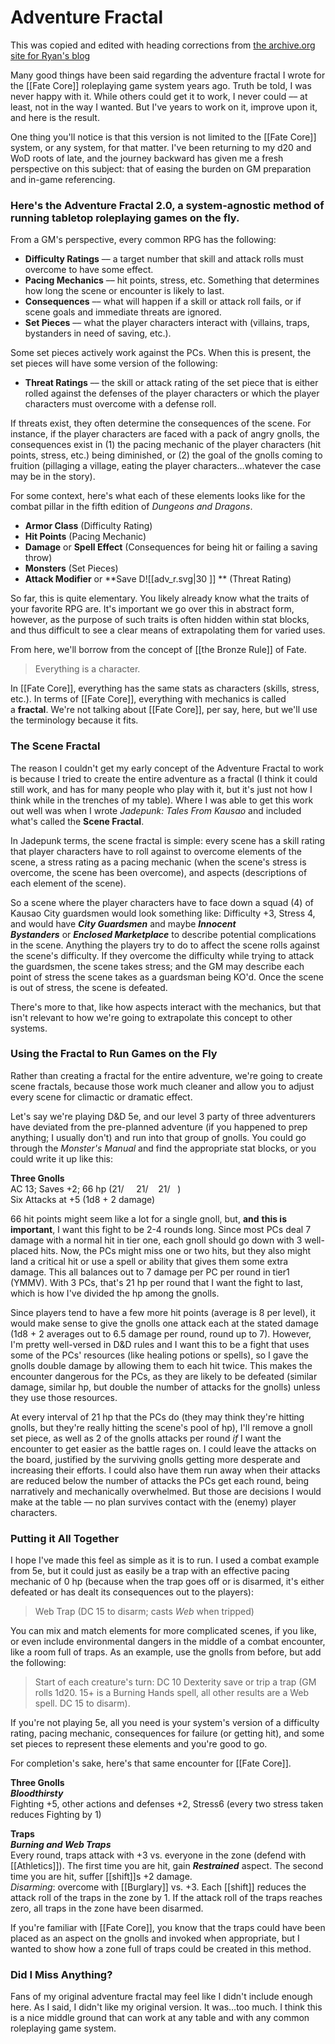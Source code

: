 
# Adventure Fractal

This was copied and edited with heading corrections from [the archive.org site for Ryan's blog](https://web.archive.org/web/20181123064823/http://ryanmdanks.com/the-adventure-fractal-2-0/)

Many good things have been said regarding the adventure fractal I wrote for the [[Fate Core]] roleplaying game system years ago. Truth be told, I was never happy with it. While others could get it to work, I never could –– at least, not in the way I wanted. But I've years to work on it, improve upon it, and here is the result.

One thing you'll notice is that this version is not limited to the [[Fate Core]] system, or any system, for that matter. I've been returning to my d20 and WoD roots of late, and the journey backward has given me a fresh perspective on this subject: that of easing the burden on GM preparation and in-game referencing.

### **Here's the Adventure Fractal 2.0, a system-agnostic method of running tabletop roleplaying games on the fly.**

From a GM's perspective, every common RPG has the following:

-   **Difficulty Ratings** –– a target number that skill and attack rolls must overcome to have some effect.
-   **Pacing Mechanics** –– hit points, stress, etc. Something that determines how long the scene or encounter is likely to last.
-   **Consequences** –– what will happen if a skill or attack roll fails, or if scene goals and immediate threats are ignored.
-   **Set Pieces** –– what the player characters interact with (villains, traps, bystanders in need of saving, etc.).

Some set pieces actively work against the PCs. When this is present, the set pieces will have some version of the following:

-   **Threat Ratings** –– the skill or attack rating of the set piece that is either rolled against the defenses of the player characters or which the player characters must overcome with a defense roll.

If threats exist, they often determine the consequences of the scene. For instance, if the player characters are faced with a pack of angry gnolls, the consequences exist in (1) the pacing mechanic of the player characters (hit points, stress, etc.) being diminished, or (2) the goal of the gnolls coming to fruition (pillaging a village, eating the player characters…whatever the case may be in the story).

For some context, here's what each of these elements looks like for the combat pillar in the fifth edition of _Dungeons and Dragons_.

-   **Armor Class** (Difficulty Rating)
-   **Hit Points** (Pacing Mechanic)
-   **Damage** or **Spell Effect** (Consequences for being hit or failing a saving throw)
-   **Monsters** (Set Pieces)
-   **Attack Modifier** or **Save D![[adv_r.svg|30 ]] ** (Threat Rating)

So far, this is quite elementary. You likely already know what the traits of your favorite RPG are. It's important we go over this in abstract form, however, as the purpose of such traits is often hidden within stat blocks, and thus difficult to see a clear means of extrapolating them for varied uses.

From here, we'll borrow from the concept of [[the Bronze Rule]] of Fate.

> Everything is a character.

In [[Fate Core]], everything has the same stats as characters (skills, stress, etc.). In terms of [[Fate Core]], everything with mechanics is called a **fractal**. We're not talking about [[Fate Core]], per say, here, but we'll use the terminology because it fits.

### **The Scene Fractal**

The reason I couldn't get my early concept of the Adventure Fractal to work is because I tried to create the entire adventure as a fractal (I think it could still work, and has for many people who play with it, but it's just not how I think while in the trenches of my table). Where I was able to get this work out well was when I wrote _Jadepunk: Tales From Kausao_ and included what's called the **Scene Fractal**.

In Jadepunk terms, the scene fractal is simple: every scene has a skill rating that player characters have to roll against to overcome elements of the scene, a stress rating as a pacing mechanic (when the scene's stress is overcome, the scene has been overcome), and aspects (descriptions of each element of the scene).

So a scene where the player characters have to face down a squad (4) of Kausao City guardsmen would look something like: Difficulty +3, Stress 4, and would have **_City Guardsmen_** and maybe _**Innocent Bystanders**_ or _**Enclosed Marketplace**_ to describe potential complications in the scene. Anything the players try to do to affect the scene rolls against the scene's difficulty. If they overcome the difficulty while trying to attack the guardsmen, the scene takes stress; and the GM may describe each point of stress the scene takes as a guardsman being KO'd. Once the scene is out of stress, the scene is defeated.

There's more to that, like how aspects interact with the mechanics, but that isn't relevant to how we're going to extrapolate this concept to other systems.

### Using the Fractal to Run Games on the Fly

Rather than creating a fractal for the entire adventure, we're going to create scene fractals, because those work much cleaner and allow you to adjust every scene for climactic or dramatic effect.

Let's say we're playing D&D 5e, and our level 3 party of three adventurers have deviated from the pre-planned adventure (if you happened to prep anything; I usually don't) and run into that group of gnolls. You could go through the _Monster's Manual_ and find the appropriate stat blocks, or you could write it up like this:

**Three Gnolls**  
AC 13; Saves +2; 66 hp (21/     21/    21/   )  
Six Attacks at +5 (1d8 + 2 damage)

66 hit points might seem like a lot for a single gnoll, but, **and** **this is important**, I want this fight to be 2-4 rounds long. Since most PCs deal 7 damage with a normal hit in tier one, each gnoll should go down with 3 well-placed hits. Now, the PCs might miss one or two hits, but they also might land a critical hit or use a spell or ability that gives them some extra damage. This all balances out to 7 damage per PC per round in tier1 (YMMV). With 3 PCs, that's 21 hp per round that I want the fight to last, which is how I've divided the hp among the gnolls.

Since players tend to have a few more hit points (average is 8 per level), it would make sense to give the gnolls one attack each at the stated damage (1d8 + 2 averages out to 6.5 damage per round, round up to 7). However, I'm pretty well-versed in D&D rules and I want this to be a fight that uses some of the PCs' resources (like healing potions or spells), so I gave the gnolls double damage by allowing them to each hit twice. This makes the encounter dangerous for the PCs, as they are likely to be defeated (similar damage, similar hp, but double the number of attacks for the gnolls) unless they use those resources.

At every interval of 21 hp that the PCs do (they may think they're hitting gnolls, but they're really hitting the scene's pool of hp), I'll remove a gnoll set piece, as well as 2 of the gnolls attacks per round _if_ I want the encounter to get easier as the battle rages on. I could leave the attacks on the board, justified by the surviving gnolls getting more desperate and increasing their efforts. I could also have them run away when their attacks are reduced below the number of attacks the PCs get each round, being narratively and mechanically overwhelmed. But those are decisions I would make at the table –– no plan survives contact with the (enemy) player characters.

### Putting it All Together

I hope I've made this feel as simple as it is to run. I used a combat example from 5e, but it could just as easily be a trap with an effective pacing mechanic of 0 hp (because when the trap goes off or is disarmed, it's either defeated or has dealt its consequences out to the players):

> Web Trap (DC 15 to disarm; casts _Web_ when tripped)

You can mix and match elements for more complicated scenes, if you like, or even include environmental dangers in the middle of a combat encounter, like a room full of traps. As an example, use the gnolls from before, but add the following:

> Start of each creature's turn: DC 10 Dexterity save or trip a trap (GM rolls 1d20. 15+ is a Burning Hands spell, all other results are a Web spell. DC 15 to disarm).

If you're not playing 5e, all you need is your system's version of a difficulty rating, pacing mechanic, consequences for failure (or getting hit), and some set pieces to represent these elements and you're good to go.

For completion's sake, here's that same encounter for [[Fate Core]].

**Three Gnolls**  
_**Bloodthirsty**_  
Fighting +5, other actions and defenses +2, Stress6 (every two stress taken reduces Fighting by 1)

**Traps**  
_**Burning and Web Traps**_  
Every round, traps attack with +3 vs. everyone in the zone (defend with [[Athletics]]). The first time you are hit, gain _**Restrained**_ aspect. The second time you are hit, suffer [[shift]]s +2 damage.  
_Disarming_: overcome with [[Burglary]] vs. +3. Each [[shift]] reduces the attack roll of the traps in the zone by 1. If the attack roll of the traps reaches zero, all traps in the zone have been disarmed.

If you're familiar with [[Fate Core]], you know that the traps could have been placed as an aspect on the gnolls and invoked when appropriate, but I wanted to show how a zone full of traps could be created in this method.

### Did I Miss Anything?

Fans of my original adventure fractal may feel like I didn't include enough here. As I said, I didn't like my original version. It was…too much. I think this is a nice middle ground that can work at any table and with any common roleplaying game system.